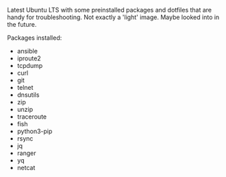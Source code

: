 Latest Ubuntu LTS with some preinstalled packages and dotfiles that are handy for troubleshooting. Not exactly a 'light' image. Maybe looked into in the future.

Packages installed:
- ansible
- iproute2
- tcpdump
- curl
- git
- telnet
- dnsutils
- zip
- unzip
- traceroute
- fish
- python3-pip
- rsync
- jq
- ranger
- yq
- netcat
